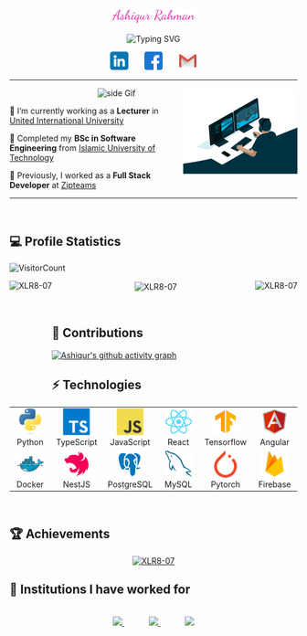 <p align="center">
<img width="30%" alt="Ashiqur Rahman" src="assets\handwriting-picture.jpg" />
</p>

<p align="center">
<img src="https://readme-typing-svg.demolab.com?font=Fira+Code&size=21&pause=1000&color=FF24AF&center=true&vCenter=true&width=435&lines=I'm+a+Teacher;Full+Stack+Web+Developer" alt="Typing SVG" />
</p>

<!-- Social badges section -->
<p align="center">
  <a href="https://www.linkedin.com/in/md-ashiqur-rahman-joy-4431ba118/"><img width="32px" alt="LinkedIn" title="LinkedIn" src="assets\linkedin.png"/></a>
  &#8287;&#8287;&#8287;&#8287;&#8287;
  <a href="https://www.facebook.com/XLR8.85/"><img width="32px" alt="Dev.to" title="DenverCoder1 Dev.to" src="assets\facebook.png"></a>
  &#8287;&#8287;&#8287;&#8287;&#8287;
  <a href="mailto:joyashikur@gmail.com"><img width="32px" alt="Free Stuff" title="Free gifts for you" src="assets\gmail.png"/></a>
</p>

---

&nbsp;
<img src="assets\code.gif" alt="side Image" align="right" width="200" height="auto" />
<img src="https://media3.giphy.com/media/ZEB6yFbLnhyQf7g3hn/giphy.gif" alt="side Gif" align="right" width="150" height="auto"/>

🔭 I’m currently working as a **Lecturer** in [United International University](https://cse.uiu.ac.bd/profiles/rahman-md-ashiqur/)

🌱 Completed my **BSc in Software Engineering** from [Islamic University of Technology](https://www.iutoic-dhaka.edu/)

🔭 Previously, I worked as a **Full Stack Developer** at [Zipteams](https://zipteams.com/)

---

<br/>

## 💻 Profile Statistics

![VisitorCount](https://profile-counter.glitch.me/XLR8-07/count.svg)

<p align="center">
<img height="180em" src="https://github-readme-stats.vercel.app/api?username=XLR8-07&hide_border=true&count_private=true&show_icons=true&theme=buefy" alt="XLR8-07" align = "left"/>
<img height="180em" src="https://github-readme-stats.vercel.app/api/top-langs?username=XLR8-07&show_icons=true&locale=en&layout=compact&hide_border=true&theme=buefy" alt="XLR8-07" align = "right"/>
</p>
<p align="center">
&nbsp;
<img src="https://streak-stats.demolab.com/?user=XLR8-07" alt="XLR8-07" align = "center"/>
</p>
<br/>

## 🌱 Contributions

[![Ashiqur's github activity graph](https://github-readme-activity-graph.cyclic.app/graph?username=XLR8-07&theme=minimal)](https://github.com/XLR8-07/github-readme-activity-graph)

## ⚡ Technologies

<table align="center">
  <tr>
    <td align="center" width="96">
      <a href="#macropower-tech">
        <img src="img/python-original.svg" width="48" height="48" alt="Python" />
      </a>
      <br>Python
    </td>
    <td align="center" width="96">
      <a href="#macropower-tech">
        <img src="img/typescript-original.svg" width="48" height="48" alt="TypeScript" />
      </a>
      <br>TypeScript
    </td>
    <td align="center" width="96">
      <a href="#macropower-tech">
        <img src="img/javascript-original.svg" width="48" height="48" alt="JavaScript" />
      </a>
      <br>JavaScript
    </td>
    <td align="center" width="96">
      <a href="#macropower-tech" >
        <img src="img/react-original.svg" width="48" height="48" alt="React" />
      </a>
      <br>React
    </td>
    <td align="center"  width="96">
      <a href="#macropower-tech">
        <img src="img\icons8-tensorflow.svg" width="48" height="48" alt="MySQL" />
      </a>
      <br>Tensorflow
    </td>
    <td align="center"  width="96">
      <a href="#macropower-tech">
        <img src="img\icons8-angularjs.svg" width="48" height="48" alt="MySQL" />
      </a>
      <br>Angular
    </td>
  </tr>
  <tr>
    <td align="center" width="96"> 
      <a href="#macropower-tech" >
        <img src="img/docker-original.svg" width="48" height="48" alt="Docker" />
      </a>
      <br>Docker
    </td>
    <td align="center"  width="96">
      <a href="#macropower-tech">
        <img src="img\icons8-nestjs-96.svg" width="48" height="48" alt="NestJs" />
      </a>
      <br>NestJS
    </td>
    <td align="center" width="96">
      <a href="#macropower-tech">
        <img src="img\icons8-postgresql.svg" width="48" height="48" alt="Powershell" />
      </a>
      <br>PostgreSQL
    </td>
    <td align="center"  width="96">
      <a href="#macropower-tech">
        <img src="img/mysql-original.svg" width="48" height="48" alt="MySQL" />
      </a>
      <br>MySQL
    </td>
    <td align="center"  width="96">
      <a href="#macropower-tech">
        <img src="img\pytorch-icon.svg" width="48" height="48" alt="MySQL" />
      </a>
      <br>Pytorch
    </td>
    <td align="center"  width="96">
      <a href="#macropower-tech">
        <img src="img\icons8-firebase.svg" width="48" height="48" alt="MySQL" />
      </a>
      <br>Firebase
    </td>
  </tr>
</table>

<br>
  
## 🏆 Achievements
<p align="center"> <a href="https://github.com/XLR8-07"><img src="https://github-profile-trophy.vercel.app/?username=XLR8-07&theme=minimal" alt="XLR8-07" /></a> </p>

## 🔭 Institutions I have worked for

<p align="center">
  </br>
  <a href="https://promactinfo.com/">
    <img src="https://promactinfo.com/wp-content/uploads/2019/02/Logo-Black@2x-1.png" height=30>
    </a>
    &#8287;&#8287;&#8287;&#8287;&#8287;&#8287;&#8287;&#8287;&#8287;&#8287; 
    <a href="https://zipteams.com">
    <img src="https://zipteams.com/wp-content/uploads/2020/02/logo-1.jpg" height=30> 
  </a>
  &#8287;&#8287;&#8287;&#8287;&#8287;&#8287;&#8287;&#8287;&#8287;&#8287; 
  <a href="https://www.impulsebdltd.com/">
    <img src="https://www.impulsebdltd.com/wp-content/themes/Akal-Child/images/IMpulse_Logo.png" height=30> 
  </a>
</p>
